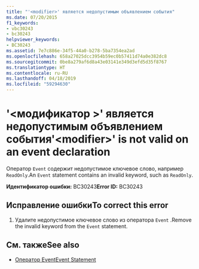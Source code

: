 ```yaml
---
title: "'<modifier>' является недопустимым объявлением события"
ms.date: 07/20/2015
f1_keywords:
- vbc30243
- bc30243
helpviewer_keywords:
- BC30243
ms.assetid: 7e7c886e-34f5-44a0-b278-5ba7354ea2ad
ms.openlocfilehash: 658a27025dcc3954b59ec0b57411d74a0e382dc8
ms.sourcegitcommit: 0be8a279af6d8a43e03141e349d3efd5d35f8767
ms.translationtype: HT
ms.contentlocale: ru-RU
ms.lasthandoff: 04/18/2019
ms.locfileid: "59294630"
---
```

# <a name="modifier-is-not-valid-on-an-event-declaration"></a><span data-ttu-id="71e03-102">'\<модификатор >' является недопустимым объявлением события</span><span class="sxs-lookup"><span data-stu-id="71e03-102">'\<modifier>' is not valid on an event declaration</span></span>
<span data-ttu-id="71e03-103">Оператор `Event` содержит недопустимое ключевое слово, например `ReadOnly`.</span><span class="sxs-lookup"><span data-stu-id="71e03-103">An `Event` statement contains an invalid keyword, such as `ReadOnly`.</span></span>  
  
 <span data-ttu-id="71e03-104">**Идентификатор ошибки:** BC30243</span><span class="sxs-lookup"><span data-stu-id="71e03-104">**Error ID:** BC30243</span></span>  
  
## <a name="to-correct-this-error"></a><span data-ttu-id="71e03-105">Исправление ошибки</span><span class="sxs-lookup"><span data-stu-id="71e03-105">To correct this error</span></span>  
  
1. <span data-ttu-id="71e03-106">Удалите недопустимое ключевое слово из оператора `Event` .</span><span class="sxs-lookup"><span data-stu-id="71e03-106">Remove the invalid keyword from the `Event` statement.</span></span>  
  
## <a name="see-also"></a><span data-ttu-id="71e03-107">См. также</span><span class="sxs-lookup"><span data-stu-id="71e03-107">See also</span></span>

- [<span data-ttu-id="71e03-108">Оператор Event</span><span class="sxs-lookup"><span data-stu-id="71e03-108">Event Statement</span></span>](../../visual-basic/language-reference/statements/event-statement.md)
